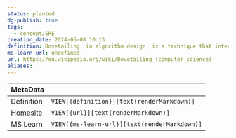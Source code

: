 ```yaml
---
status: planted
dg-publish: true
tags:
  - concept/SRE
creation_date: 2024-05-08 10:13
definition: Dovetailing, in algorithm design, is a technique that interweaves different computations, performing them essentially simultaneously.
ms-learn-url: undefined
url: https://en.wikipedia.org/wiki/Dovetailing_(computer_science)
aliases:
---
```


| MetaData   |                                              |
| ---------- | -------------------------------------------- |
| Definition | `VIEW[{definition}][text(renderMarkdown)]`   |
| Homesite   | `VIEW[{url}][text(renderMarkdown)]`          |
| MS Learn   | `VIEW[{ms-learn-url}][text(renderMarkdown)]` |
